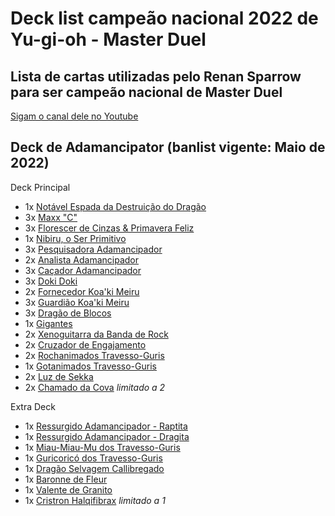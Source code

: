 # Deck list campeão nacional 2022 de Yu-gi-oh - Master Duel

## Lista de cartas utilizadas pelo Renan Sparrow para ser campeão nacional de Master Duel 

[Sigam o canal dele no Youtube](https://www.youtube.com/c/RenanSparrow)


## Deck de Adamancipator (banlist vigente: Maio de 2022)

Deck Principal

 - 1x [Notável Espada da Destruição do Dragão](https://yugioh.fandom.com/pt-br/wiki/Dragon_Buster_Destruction_Sword)
 - 3x [Maxx "C"](https://yugioh.fandom.com/pt-br/wiki/Maxx_%22C%22)
 - 3x [Florescer de Cinzas & Primavera Feliz](https://yugioh.fandom.com/pt-br/wiki/Ash_Blossom_%26_Joyous_Spring?so=search)
 - 1x [Nibiru, o Ser Primitivo](https://yugioh.fandom.com/wiki/Nibiru,_the_Primal_Being?so=search)
 - 3x [Pesquisadora Adamancipador](https://yugioh.fandom.com/wiki/Adamancipator_Researcher)
 - 2x [Analista Adamancipador](https://yugioh.fandom.com/wiki/Adamancipator_Researcher)
 - 3x [Caçador Adamancipador](https://yugioh.fandom.com/wiki/Adamancipator_Seeker)
 - 3x [Doki Doki](https://yugioh.fandom.com/wiki/Doki_Doki?so=search)
 - 2x [Fornecedor Koa'ki Meiru](https://yugioh.fandom.com/wiki/Koa%27ki_Meiru_Supplier)
 - 3x [Guardião Koa'ki Meiru](https://yugioh.fandom.com/wiki/Koa%27ki_Meiru_Guardian)
 - 3x [Dragão de Blocos](https://yugioh.fandom.com/wiki/Block_Dragon)
 - 1x [Gigantes](https://yugioh.fandom.com/wiki/Gigantes?so=search)
 - 2x [Xenoguitarra da Banda de Rock](https://yugioh.fandom.com/wiki/Rock_Band_Xenoguitar)
 - 2x [Cruzador de Engajamento](https://yugioh.fandom.com/wiki/Tackle_Crusader)
 - 2x [Rochanimados Travesso-Guris](https://yugioh.fandom.com/wiki/Prank-Kids_Rocksies)
 - 1x [Gotanimados Travesso-Guris](https://yugioh.fandom.com/wiki/Prank-Kids_Dropsies)
 - 2x [Luz de Sekka](https://yugioh.fandom.com/wiki/Sekka's_Light?so=search)
 - 2x [Chamado da Cova](https://yugioh.fandom.com/wiki/Called_by_the_Grave?so=search) *limitado a 2*

Extra Deck

 - 1x [Ressurgido Adamancipador - Raptita](https://yugioh.fandom.com/wiki/Adamancipator_Risen_-_Raptite)
 - 1x [Ressurgido Adamancipador - Dragita](https://yugioh.fandom.com/wiki/Adamancipator_Risen_-_Dragite)
 - 1x [Miau-Miau-Mu dos Travesso-Guris](https://yugioh.fandom.com/wiki/Prank-Kids_Meow-Meow-Mu)
 - 1x [Guricoricó dos Travesso-Guris](https://yugioh.fandom.com/wiki/Prank-Kids_Dodo-Doodle-Doo)
 - 1x [Dragão Selvagem Callibregado](https://yugioh.fandom.com/wiki/Borreload_Savage_Dragon)
 - 1x [Baronne de Fleur](https://yugioh.fandom.com/wiki/Baronne_de_Fleur?so=search)
 - 1x [Valente de Granito](https://yugioh.fandom.com/wiki/Gallant_Granite)
 - 1x [Cristron Halqifibrax](https://yugioh.fandom.com/wiki/Crystron_Halqifibrax?so=search) *limitado a 1*

